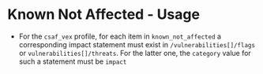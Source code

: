 # Known Not Affected - Usage

* For the `csaf_vex` profile, for each item in `known_not_affected` a
  corresponding impact statement must exist in
  `/vulnerabilities[]/flags` or `vulnerabilities[]/threats`. For the latter one,
  the `category` value for such a statement must be `impact`
